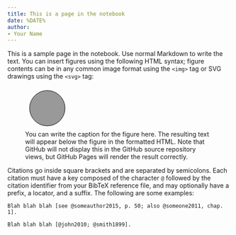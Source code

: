 ```yaml
---
title: This is a page in the notebook
date: %DATE%
author:
- Your Name
---
```


This is a sample page in the notebook.  Use normal Markdown to write the text. You can insert figures using the following HTML syntax; figure contents can be in any common image format using the `<img>` tag or SVG drawings using the `<svg>` tag:

<figure>
  <svg width="100" height="100"><circle cx="50" cy="50" r="40" stroke="black" stroke-width="1" fill="#999999" /></svg> 
  <figcaption>You can write the caption for the figure here.  The resulting text will appear below the figure in the formatted HTML.  Note that GitHub will not display this in the GitHub source repository views, but GitHub Pages will render the result correctly.</figcaption>
</figure>

Citations go inside square brackets and are separated by semicolons. Each citation must have a key composed of the character `@` followed by the citation identifier from your BibTeX reference file, and may optionally have a prefix, a locator, and a suffix. The following are some examples:

```
Blah blah blah [see @someauthor2015, p. 50; also @someone2011, chap. 1].

Blah blah blah [@john2010; @smith1899].
```
